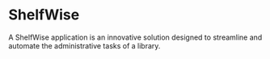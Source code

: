 # ShelfWise
A ShelfWise application is an innovative solution designed to streamline and automate the administrative tasks of a library.

